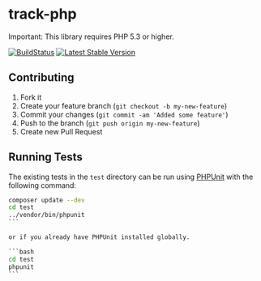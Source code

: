 # track-php


Important: This library requires PHP 5.3 or higher.

[![BuildStatus](https://travis-ci.org/maildocker/track-php.png?branch=master)](https://travis-ci.org/maildocker/track-php)
[![Latest Stable Version](https://poser.pugx.org/maildocker/track-php/version.png)](https://packagist.org/packages/maildocker/track-php)



## Contributing

1. Fork it
2. Create your feature branch (`git checkout -b my-new-feature`)
3. Commit your changes (`git commit -am 'Added some feature'`)
4. Push to the branch (`git push origin my-new-feature`)
5. Create new Pull Request

## Running Tests

The existing tests in the `test` directory can be run using [PHPUnit](https://github.com/sebastianbergmann/phpunit/) with the following command:

````bash
composer update --dev
cd test
../vendor/bin/phpunit
```

or if you already have PHPUnit installed globally.

```bash
cd test
phpunit
```



